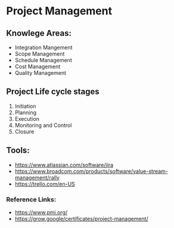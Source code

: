 # Project Management

## Knowlege Areas:
- Integration Mangement
- Scope Management
- Schedule Management
- Cost Management
- Quality Management

## Project Life cycle stages
1) Initiation
2) Planning
3) Execution
4) Monitoring and Control
5) Closure


## Tools:
- https://www.atlassian.com/software/jira
- https://www.broadcom.com/products/software/value-stream-management/rally
- https://trello.com/en-US

### Reference Links:
- https://www.pmi.org/
- https://grow.google/certificates/project-management/
